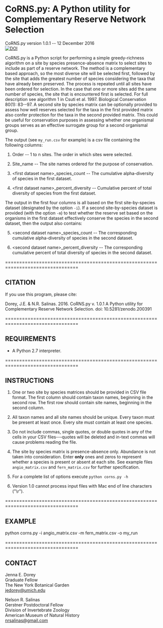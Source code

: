 # CoRNS.py: A Python utility for Complementary Reserve Network Selection

CoRNS.py version 1.0.1 -- 12 December 2016  
[![DOI](https://zenodo.org/badge/75750500.svg)](https://zenodo.org/badge/latestdoi/75750500)

CoRNS.py is a Python script for performing a simple greedy-richness algorithm on a site by species presence-absence matrix to select sites to include as part of a reserve network. The method is a complementary based approach, so the most diverse site will be selected first, followed by the site that adds the greatest number of species considering the taxa that have already been preserved. The process is repeated until all sites have been ordered for selection. In the case that one or more sites add the same number of species, the site that is encountered first is selected. For full description see algorithm 1 in Csuti et al. 1997. Biological Conservation 80(1): 83--97. A second site by species matrix can be optionally provided to assess how well reserves selected for the taxa in the first provided matrix also confer protection for the taxa in the second provided matrix. This could be useful for conservation purposes in assessing whether one organismal groups serves as an effective surrogate group for a second organismal group.


The output (see `my_run.csv` for example) is a csv file containing the following columns:

1. Order -- 1 to n sites. The order in which sites were selected.

2. Site_name -- The site names ordered for the purpose of conservation.

3. \<first dataset name\>\_species_count -- The cumulative alpha-diversity of
species in the first dataset.

4. \<first dataset name\>\_percent_diversity -- Cumulative percent of total
diversity of species from the first dataset.

The output in the first four columns is all based on the first site-by-species
dataset (designated by the option `-i`). If a second site-by-species dataset is
provided (with the option `-m`) to test whether the reserve set based on the
organisms in the first dataset effectively conserve the species in the second
dataset, then the output also contains:

5. \<second dataset name\>\_species_count -- The corresponding cumulative
alpha-diversity of species in the second dataset.

6. \<second dataset name\>\_percent_diversity -- The corresponding cumulative
percent of total diversity of species in the second dataset.

================================================================================
## CITATION

If you use this program, please cite:

Dorey, J.E. & N.R. Salinas. 2016. CoRNS.py v. 1.0.1 A Python utility for Complementary Reserve Network Selection. doi: 10.5281/zenodo.200391

================================================================================
## REQUIREMENTS

* A Python 2.7 interpreter.

================================================================================
## INSTRUCTIONS

1. One or two site by species matrices should be provided in CSV file format.
The first column should contain taxon names, beginning in the second row. The
first row should contain site names, beginning in the second column.

2. All taxon names and all site names should be unique. Every taxon must be
present at least once. Every site must contain at least one species.

3. Do not include commas, single quotes, or double quotes in any of the cells in
your CSV files---quotes will be deleted and in-text commas will cause problems reading the file.

4. The site by species matrix is presence-absence only. Abundance is not taken
into consideration. Enter **only** ones and zeros to represent whether a species is
present or absent at each site. See example files `angio_matrix.csv` and
`fern_matrix.csv` for further specification.

5. For a complete list of options execute `python corns.py -h`

6. Version 1.0 cannot process input files with Mac end of line characters ("\r").

================================================================================
## EXAMPLE

python corns.py -i angio_matrix.csv -m fern_matrix.csv -o my_run

================================================================================
## CONTACT

Jenna E. Dorey  
Graduate Fellow  
The New York Botanical Garden  
jedorey@umich.edu

Nelson R. Salinas  
Gerstner Postdoctoral Fellow  
Division of Invertebrate Zoology  
American Museum of Natural History  
nrsalinas@gmail.com
